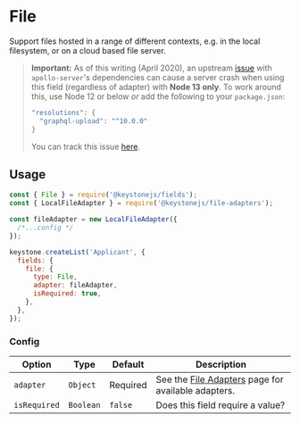 <!--[meta]
section: api
subSection: field-types
title: File
[meta]-->

# File

Support files hosted in a range of different contexts, e.g. in the local filesystem, or on a cloud based file server.

> **Important:** As of this writing (April 2020), an upstream [issue](https://github.com/apollographql/apollo-server/issues/3508)
> with `apollo-server`'s dependencies can cause a server crash when using this field (regardless of adapter) with **Node 13 only**.
> To work around this, use Node 12 or below _or_ add the following to your `package.json`:
>
> ```js title=package.json
> "resolutions": {
>   "graphql-upload": "^10.0.0"
> }
> ```
>
> You can track this issue [here](https://github.com/keystonejs/keystone/issues/2101).

## Usage

```js
const { File } = require('@keystonejs/fields');
const { LocalFileAdapter } = require('@keystonejs/file-adapters');

const fileAdapter = new LocalFileAdapter({
  /*...config */
});

keystone.createList('Applicant', {
  fields: {
    file: {
      type: File,
      adapter: fileAdapter,
      isRequired: true,
    },
  },
});
```

### Config

| Option       | Type      | Default  | Description                                                                                            |
| ------------ | --------- | -------- | ------------------------------------------------------------------------------------------------------ |
| `adapter`    | `Object`  | Required | See the [File Adapters](/packages/file-adapters/README.md) page for available adapters. |
| `isRequired` | `Boolean` | `false`  | Does this field require a value?                                                                       |
